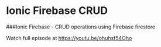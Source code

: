 # Ionic Firebase CRUD
###Ionic Firebase - CRUD operations using Firebase firestore

Watch full episode at https://youtu.be/ohuhsf54Oho
